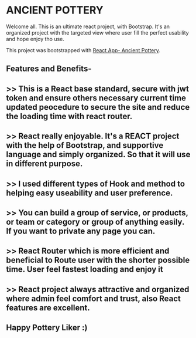# ANCIENT POTTERY 
Welcome all. This is an ultimate react project, with Bootstrap. It's an organized project with the targeted view where user fill the perfect usability and hope enjoy tho use.

This project was bootstrapped with [ React App- Ancient Pottery](https://ancient-potterys.web.app/).

## Features and Benefits-

## >> This is a React base standard, secure with jwt token and ensure others necessary current time updated peocedure to secure the site and reduce the loading time with react router.

## >> React really enjoyable. It's a REACT project with the help of Bootstrap, and supportive language and simply organized. So that it will use in different purpose.

## >> I used different types of Hook and method to helping easy useability and user preference.

## >> You can build a group of service, or products, or team or category or group of anything easily. If you want to private any page you can. 

## >> React Router which is more efficient and beneficial to Route user with the shorter possible time. User feel fastest loading and enjoy it

## >> React project always attractive and organized where admin feel comfort and trust, also React features are excellent.


## Happy Pottery Liker :)